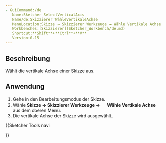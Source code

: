 ```yaml
---
- GuiCommand:/de
   Name:Sketcher SelectVerticalAxis
   Name/de:Skizzierer WähleVertikaleAchse
   MenuLocation:Skizze → Skizzierer Werkzeuge → Wähle Vertikale Achse
   Workbenches:[Skizzierer](Sketcher_Workbench/de.md)
   Shortcut:**Shift**+**Ctrl**+**V**
   Version:0.15
---
```


## Beschreibung

Wählt die vertikale Achse einer Skizze aus.

## Anwendung

1.  Gehe in den Bearbeitungsmodus der Skizze.
2.  Wähle **Skizze → Skizzierer Werkzeuge → <img src=images/Sketcher_SelectVerticalAxis.png style="width:16px"> Wähle Vertikale Achse** aus dem oberen Menü.
3.  Die vertikale Achse der Skizze wird ausgewählt.





{{Sketcher Tools navi

}}  
